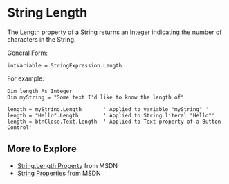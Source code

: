 # String Length #

The Length property of a String returns an Integer indicating the number of characters in the String.

General Form:
```
intVariable = StringExpression.Length
```

For example:
```
Dim length As Integer
Dim myString = "Some text I'd like to know the length of"

length = myString.Length       ' Applied to variable "myString" '
length = "Hello".Length        ' Applied to String literal "Hello"'
length = btnClose.Text.Length  ' Applied to Text property of a Button Control'
```


## More to Explore ##
  * [String.Length Property](https://msdn.microsoft.com/en-us/library/vstudio/system.string.length(v=vs.100).aspx) from MSDN
  * [String Properties](https://msdn.microsoft.com/en-us/library/vstudio/System.String_properties(v=vs.100).aspx) from MSDN

